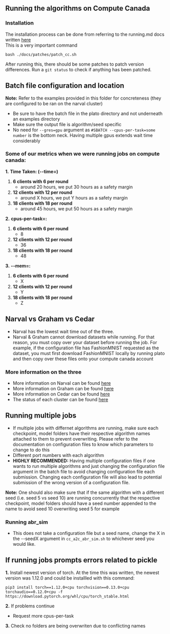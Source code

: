 ## Running the algorithms on Compute Canada

### Installation
The installation process can be done from referring to the running.md docs written [here](https://platodocs.netlify.app/running.html)\
This is a very important command
```shell
bash ./docs/patches/patch_cc.sh
```
After running this, there should be some patches to patch version differences. Run a ```git status``` to check if anything has been patched.
## Batch file configuration and location
**Note:** Refer to the examples provided in this folder for concreteness (they are configured to be ran on the narval cluster)
* Be sure to have the batch file in the plato directory and not underneath an examples directory
* Make sure the output file is algorithm/seed specific
* No need for ```--gres=gpu``` argument as ```#SBATCH --cpus-per-task=some number``` is the bottom neck. Having multiple gpus extends wait time considerably

### Some of our metrics when we were running jobs on compute canada:
**1.** **Time Taken: (--time=)**
   1. **6 clients with 6 per round**
      * around 20 hours, we put 30 hours as a safety margin
   2. **12 clients with 12 per round**
      * around X hours, we put Y hours as a safety margin
   3. **18 clients with 18 per round**
      * around 45 hours, we put 50 hours as a safety margin

**2.** **cpus-per-task=:**
   1. **6 clients with 6 per round**
      * 8
   2. **12 clients with 12 per round**
      * 36
   3. **18 clients with 18 per round**
      * 48

**3.** **--mem=:**
   1. **6 clients with 6 per round**
      * X
   2. **12 clients with 12 per round**
      * Y
   3. **18 clients with 18 per round**
      * Z

## Narval vs Graham vs Cedar
* Narval has the lowest wait time out of the three. 
* Narval & Graham cannot download datasets while running. For that reason, you must copy over your dataset before running the job. For example, if the configuration file has FashionMNIST requested as the dataset, you must first download FashionMNIST locally by running plato and then copy over these files onto your compute canada account
### More information on the three
* More information on Narval can be found [here](https://docs.alliancecan.ca/wiki/Narval/en)
* More information on Graham can be found [here](https://docs.alliancecan.ca/wiki/Graham)
* More information on Cedar can be found [here](https://docs.alliancecan.ca/wiki/Cedar)
* The status of each cluster can be found [here](https://status.computecanada.ca/)

## Running multiple jobs
* If multiple jobs with differnet algorithms are running, make sure each checkpoint, model folders have their respective algorithm names attached to them to prevent overwriting. Please refer to the documentation on configuration files to know which parameters to change to do this
* Different port numbers with each algorithm
* **HIGHLY RECOMMENDED:** Having multiple configuration files if one wants to run multiple algorithms and just changing the configuration file argument in the batch file to avoid changing configuration file each submission. Changing each configuration file will also lead to potential submission of the wrong version of a configuration file.

**Note:** One should also make sure that if the same algorithm with a different seed (i.e. seed 5 vs seed 10) are running concurrently that the respective checkpoint, model folders should have a seed number appended to the name to avoid seed 10 overwriting seed 5 for example
### Running abr_sim
* This does not take a configuration file but a seed name, change the X in the --seedX argument in ```cc_a2c_abr_sim.sh``` to whichever seed you would like.

## If running jobs prompts errors related to pickle
**1.** Install newest version of torch. At the time this was written, the newest version was 1.12.0 and could be installled with this command:
```shell
pip3 install torch==1.12.0+cpu torchvision==0.13.0+cpu torchaudio==0.12.0+cpu -f https://download.pytorch.org/whl/cpu/torch_stable.html
```
**2.** If problems continue
  * Request more cpus-per-task

**3.** Check no folders are being overwriten due to conflicting names
